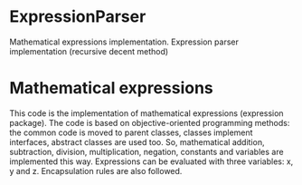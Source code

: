 # ExpressionParser
Mathematical expressions implementation. Expression parser implementation (recursive decent method) 

# Mathematical expressions
This code is the implementation of mathematical expressions (expression package). The code is based on objective-oriented programming methods: the common code is moved to parent classes, classes implement interfaces, abstract classes are used too. So, mathematical addition, subtraction, division, multiplication, negation, constants and variables are implemented this way. Expressions can be evaluated with three variables: x, y and z. Encapsulation rules are also followed.
